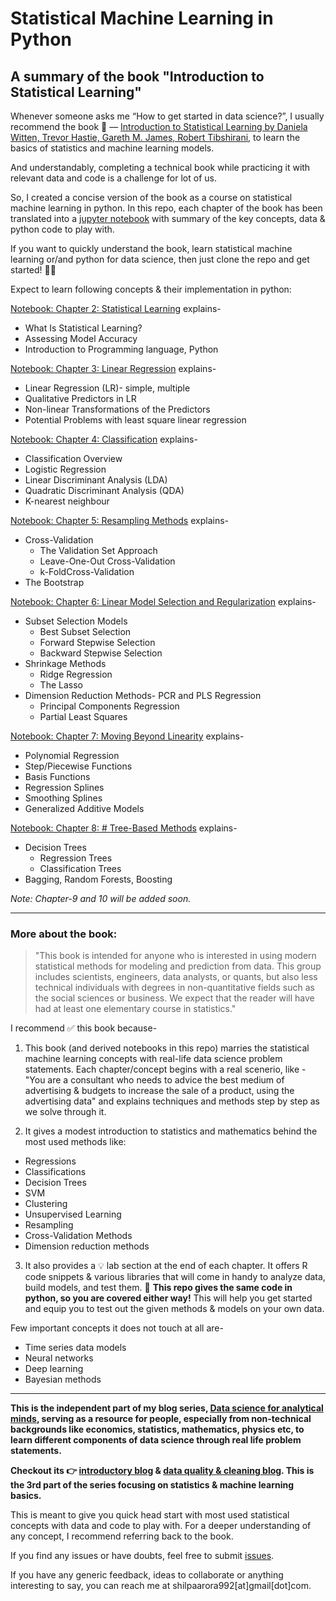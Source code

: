 # Statistical Machine Learning in Python
## A summary of the book "Introduction to Statistical Learning"

Whenever someone asks me “How to get started in data science?”, I usually recommend the book 📕 — [Introduction to Statistical Learning by Daniela Witten, Trevor Hastie, Gareth M. James, Robert Tibshirani](https://www.ime.unicamp.br/~dias/Intoduction%20to%20Statistical%20Learning.pdf), to learn the basics of statistics and machine learning models. 

And understandably, completing a technical book while practicing it with relevant data and code is a challenge for lot of us. 

So, I created a concise version of the book as a course on statistical machine learning in python. In this repo, each chapter of the book has been translated into a [jupyter notebook](https://github.com/shilpa9a/Introduction_to_statistical_learning_Summary_Python/tree/master/notebook) with summary of the key concepts, data & python code to play with. 

If you want to quickly understand the book, learn statistical machine learning or/and python for data science, then just clone the repo and get started! :woman_technologist:

Expect to learn following concepts & their implementation in python: 

[Notebook: Chapter 2: Statistical Learning](https://github.com/shilpa9a/Introduction_to_statistical_learning_summary_python/blob/master/notebook/Chapter_2_Statistical_Learning.ipynb) explains-

- What Is Statistical Learning?
- Assessing Model Accuracy
- Introduction to Programming language, Python

[Notebook: Chapter 3: Linear Regression](https://github.com/shilpa9a/Introduction_to_statistical_learning_summary_python/blob/master/notebook/Chapter_3_Linear_Regression.ipynb) explains-

- Linear Regression (LR)- simple, multiple
- Qualitative Predictors in LR
- Non-linear Transformations of the Predictors
- Potential Problems with least square linear regression

[Notebook: Chapter 4: Classification](https://github.com/shilpa9a/Introduction_to_statistical_learning_summary_python/blob/master/notebook/Chapter_4_Classification.ipynb) explains-

- Classification Overview
- Logistic Regression
- Linear Discriminant Analysis (LDA)
- Quadratic Discriminant Analysis (QDA)
- K-nearest neighbour

[Notebook: Chapter 5: Resampling Methods](https://github.com/shilpa9a/Introduction_to_statistical_learning_summary_python/blob/master/notebook/Chapter_5_Resampling_Methods.ipynb) explains-

* Cross-Validation
  * The Validation Set Approach
  * Leave-One-Out Cross-Validation
  * k-FoldCross-Validation
* The Bootstrap

[Notebook: Chapter 6: Linear Model Selection and Regularization](https://github.com/shilpa9a/Introduction_to_statistical_learning_summary_python/blob/master/notebook/Chapter_6_Linear_Model_Selection_and_Regularization.ipynb) explains-

* Subset Selection Models
  * Best Subset Selection
  * Forward Stepwise Selection
  * Backward Stepwise Selection
* Shrinkage Methods
  * Ridge Regression
  * The Lasso
* Dimension Reduction Methods- PCR and PLS Regression
  * Principal Components Regression
  * Partial Least Squares
  
[Notebook: Chapter 7: Moving Beyond Linearity](https://github.com/shilpa9a/Introduction_to_statistical_learning_summary_python/blob/master/notebook/chapter_7_Moving_Beyond_Linearity.ipynb) explains-

* Polynomial Regression
* Step/Piecewise Functions
* Basis Functions
* Regression Splines
* Smoothing Splines
* Generalized Additive Models

[Notebook: Chapter 8: # Tree-Based Methods](https://github.com/shilpa9a/Introduction_to_statistical_learning_summary_python/blob/master/notebook/chapter_8_Tree-Based_Methods.ipynb) explains-

* Decision Trees
  * Regression Trees
  * Classification Trees
* Bagging, Random Forests, Boosting

*Note: Chapter-9 and 10 will be added soon.*

_____ 


### More about the book:

> "This book is intended for anyone who is interested in using modern statistical methods for modeling and prediction from data. This group includes scientists, engineers, data analysts, or quants, but also less technical individuals with degrees in non-quantitative fields such as the social sciences or business. We expect that the reader will have had at least one elementary course in statistics."

I recommend ✅  this book because- 

1. This book (and derived notebooks in this repo) marries the statistical machine learning concepts with real-life data science problem statements. Each chapter/concept begins with a real scenerio, like - "You are a consultant who needs to advice the best medium of advertising & budgets to increase the sale of a product, using the advertising data" and explains techniques and methods step by step as we solve through it. 

2. It gives a modest introduction to statistics and mathematics behind the most used methods like:

- Regressions
- Classifications
- Decision Trees
- SVM
- Clustering
- Unsupervised Learning
- Resampling
- Cross-Validation Methods
- Dimension reduction methods

3. It also provides a 💡 lab section at the end of each chapter. It offers R code snippets & various libraries that will come in handy to analyze data, build models, and test them. 🌟 **This repo gives the same code in python, so you are covered either way!** This will help you get started and equip you to test out the given methods & models on your own data.


Few important concepts it does not touch at all are-

- Time series data models
- Neural networks
- Deep learning
- Bayesian methods

_____ 

**This is the independent part of my blog series, [Data science for analytical minds](https://towardsdatascience.com/data-science-for-analytical-minds-introduction-8900b8d2477f), serving as a resource for people, especially from non-technical backgrounds like economics, statistics, mathematics, physics etc, to learn different components of data science through real life problem statements.**

**Checkout its 👉 [introductory blog](https://medium.com/@Shilpa9a/statistical-machine-learning-in-python-b095d4af36dd) & [data quality & cleaning blog](https://towardsdatascience.com/dirty-data-quality-assessment-cleaning-measures-39efb90ad734). This is the 3rd part of the series focusing on statistics & machine learning basics.**

This is meant to give you quick head start with most used statistical concepts with data and code to play with. For a deeper understanding of any concept, I recommend referring back to the book.

If you find any issues or have doubts, feel free to submit [issues](https://github.com/shilpa9a/Introduction_to_statistical_learning_Summary_Python/issues).

If you have any generic feedback, ideas to collaborate or anything interesting to say, you can reach me at shilpaarora992[at]gmail[dot]com.
